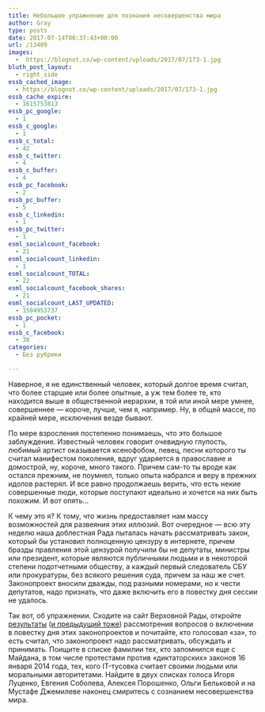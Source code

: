 ```yaml
---
title: Небольшое упражнение для познания несовершенства мира
author: Gray
type: posts
date: 2017-07-14T06:37:43+00:00
url: /13409
images:
  -  https://blognot.co/wp-content/uploads/2017/07/173-1.jpg
bluth_post_layout:
  - right_side
essb_cached_image:
  - https://blognot.co/wp-content/uploads/2017/07/173-1.jpg
essb_cache_expire:
  - 1615753813
essb_pc_google:
  - 1
essb_c_google:
  - 1
essb_c_total:
  - 42
essb_c_twitter:
  - 4
essb_c_buffer:
  - 4
essb_pc_facebook:
  - 2
essb_pc_buffer:
  - 5
essb_c_linkedin:
  - 1
essb_pc_twitter:
  - 1
esml_socialcount_facebook:
  - 21
esml_socialcount_linkedin:
  - 1
esml_socialcount_TOTAL:
  - 22
esml_socialcount_facebook_shares:
  - 21
esml_socialcount_LAST_UPDATED:
  - 1504953737
essb_pc_pocket:
  - 1
essb_c_facebook:
  - 38
categories:
  - Без рубрики

---
```








Наверное, я не единственный человек, который долгое время считал, что более старшие или более опытные, а уж тем более те, кто находится выше в общественной иерархии, в той или иной мере умнее, совершеннее — короче, лучше, чем я, например. Ну, в общей массе, по крайней мере, исключения везде бывают.

По мере взросления постепенно понимаешь, что это большое заблуждение. Известный человек говорит очевидную глупость, любимый артист оказывается ксенофобом, певец, песни которого ты считал манифестом поколения, вдруг ударяется в православие и домострой, ну, короче, много такого. Причем сам-то ты вроде как остался прежним, не поумнел, только опыта набрался и веру в прежних идолов растерял. И все равно продолжаешь верить, что есть некие совершенные люди, которые поступают идеально и хочется на них быть похожим. И вот опять…

К чему это я? К тому, что жизнь предоставляет нам массу возможностей для развеяния этих иллюзий. Вот очередное — всю эту неделю наша доблестная Рада пыталась начать рассматривать закон, который бы установил полноценную цензуру в интернете, причем бразды правления этой цензурой получили бы не депутаты, министры или президент, которые являются публичными людьми и в некоторой степени подотчетными обществу, а каждый первый следователь СБУ или прокуратуры, без всякого решения суда, причем за наш же счет. Законопроект вносили дважды, под разными номерами, но к чести депутатов, надо признать, что даже включить его в повестку дня сессии не удалось.

Так вот, об упражнении. Сходите на сайт Верховной Рады, откройте [результаты][1] ([и предыдущий тоже][2]) рассмотрения вопросов о включении в повестку дня этих законопроектов и почитайте, кто голосовал &#171;за&#187;, то есть считал, что законопроект надо рассматривать, обсуждать и принимать. Поищите в списке фамилии тех, кто запомнился еще с Майдана, в том числе протестами против &#171;диктаторских&#187; законов 16 января 2014 года, тех, кого IT-тусовка считает своими людьми или моральными авторитетами. Найдите в двух списках голоса Игоря Луценко, Евгения Соболева, Алексея Порошенко, Ольги Бельковой и на Мустафе Джемилеве наконец смиритесь с сознанием несовершенства мира.

 [1]: http://w1.c1.rada.gov.ua/pls/radan_gs09/ns_golos?g_id=13296
 [2]: http://w1.c1.rada.gov.ua/pls/radan_gs09/ns_golos?g_id=13217